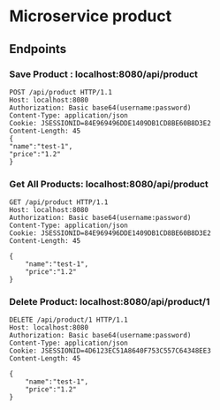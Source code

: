 # Microservice product

## Endpoints

### Save Product : localhost:8080/api/product

```
POST /api/product HTTP/1.1
Host: localhost:8080
Authorization: Basic base64(username:password)
Content-Type: application/json
Cookie: JSESSIONID=84E969496DDE1409DB1CD8BE60B8D3E2
Content-Length: 45
{
"name":"test-1",
"price":"1.2"
}
```
### Get All Products: localhost:8080/api/product
````
GET /api/product HTTP/1.1
Host: localhost:8080
Authorization: Basic base64(username:password)
Content-Type: application/json
Cookie: JSESSIONID=84E969496DDE1409DB1CD8BE60B8D3E2
Content-Length: 45

{
    "name":"test-1",
    "price":"1.2"
}

````

### Delete Product: localhost:8080/api/product/1
```
DELETE /api/product/1 HTTP/1.1
Host: localhost:8080
Authorization: Basic base64(username:password)
Content-Type: application/json
Cookie: JSESSIONID=4D6123EC51A8640F753C557C64348EE3
Content-Length: 45

{
    "name":"test-1",
    "price":"1.2"
}
```

